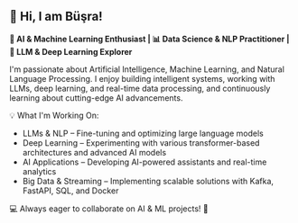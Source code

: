 ## 👋 Hi, I am Büşra!

**🚀 AI & Machine Learning Enthusiast | 📊 Data Science & NLP Practitioner | 🤖 LLM & Deep Learning Explorer**

I'm passionate about Artificial Intelligence, Machine Learning, and Natural Language Processing. I enjoy building intelligent systems, working with LLMs, deep learning, and real-time data processing, and continuously learning about cutting-edge AI advancements.

💡 What I'm Working On:

- LLMs & NLP – Fine-tuning and optimizing large language models
- Deep Learning – Experimenting with various transformer-based architectures and advanced AI models
- AI Applications – Developing AI-powered assistants and real-time analytics
- Big Data & Streaming – Implementing scalable solutions with Kafka, FastAPI, SQL, and Docker


💻 Always eager to collaborate on AI & ML projects! 🚀


<!--
**busrabektas/busrabektas** is a ✨ _special_ ✨ repository because its `README.md` (this file) appears on your GitHub profile.

Here are some ideas to get you started:

- 🔭 I’m currently working on ...
- 🌱 I’m currently learning ...
- 👯 I’m looking to collaborate on ...
- 🤔 I’m looking for help with ...
- 💬 Ask me about ...
- 📫 How to reach me: ...
- 😄 Pronouns: ...
- ⚡ Fun fact: ...
-->
